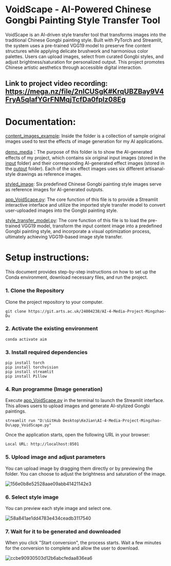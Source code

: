 # VoidScape - AI-Powered Chinese Gongbi Painting Style Transfer Tool

VoidScape is an AI-driven style transfer tool that transforms images into the traditional Chinese Gongbi painting style. Built with PyTorch and Streamlit, the system uses a pre-trained VGG19 model to preserve fine content structures while applying delicate brushwork and harmonious color palettes. Users can upload images, select from curated Gongbi styles, and adjust brightness/saturation for personalized output. This project promotes Chinese artistic aesthetics through accessible digital interaction.

## Link to project video recording: https://mega.nz/file/2nICUSgK#KrqUBZBay9V4FryA5qIafYGrFNMqjTcfDa0fplz08Eg

# Documentation:
[content_images_example](content_images_example): Inside the folder is a collection of sample original images used to test the effects of image generation for my AI applications.

[demo_media](demo_media)：The purpose of this folder is to show the AI-generated effects of my project, which contains six original input images (stored in the [input](demo_media/input) folder) and their corresponding AI-generated effect images (stored in the [output](demo_media/output) folder). Each of the six effect images uses six different artisanal-style drawings as reference images.

[styled_image](styled_image): Six predefined Chinese Gongbi painting style images serve as reference images for AI-generated outputs.

[app_VoidScape.py](app_VoidScape.py): The core function of this file is to provide a Streamlit interactive interface and utilize the imported style transfer model to convert user-uploaded images into the Gongbi painting style.

[style_transfer_model.py](style_transfer_model.py): The core function of this file is to load the pre-trained VGG19 model, transform the input content image into a predefined Gongbi painting style, and incorporate a visual optimization process, ultimately achieving VGG19-based image style transfer.

# Setup instructions:

This document provides step-by-step instructions on how to set up the Conda environment, download necessary files, and run the project.

### 1. Clone the Repository
Clone the project repository to your computer.
```
git clone https://git.arts.ac.uk/24004238/AI-4-Media-Project-Mingzhao-Du
```
### 2. Activate the existing environment
```
conda activate aim
```
### 3. Install required dependencies
```
pip install torch
pip install torchvision
pip install streamlit
pip install Pillow
```
### 4. Run programme (Image generation)
Execute [app_VoidScape.py](app_VoidScape.py) in the terminal to launch the Streamlit interface. This allows users to upload images and generate AI-stylized Gongbi paintings.
```
streamlit run "D:\GitHub Desktop\KeJian\AI-4-Media-Project-Mingzhao-Du\app_VoidScape.py"
```
Once the application starts, open the following URL in your browser:
```
Local URL: http://localhost:8501
```

### 5. Upload image and adjust parameters
You can upload image by dragging them directly or by previewing the folder. You can choose to adjust the brightness and saturation of the image.

![156e0b8e52528aae09abb41421142e3](https://git.arts.ac.uk/24004238/AI-4-Media-Project-Mingzhao-Du/assets/1145/235028cc-20c4-41c6-b52e-60fddb0dfc47)

### 6. Select style image
You can preview each style image and select one.

![58a841ae1dd4783e434ceadb3117540](https://git.arts.ac.uk/24004238/AI-4-Media-Project-Mingzhao-Du/assets/1145/578c6f57-181f-40d2-890d-5ce370c89366)

### 7. Wait for it to be generated and downloaded
When you click "Start conversion", the process starts. Wait a few minutes for the conversion to complete and allow the user to download.

![ccbe90930503d12b6abcfedaa836ea6](https://git.arts.ac.uk/24004238/AI-4-Media-Project-Mingzhao-Du/assets/1145/270eaad4-7375-49a9-98c3-2d3ab1cb694e)
